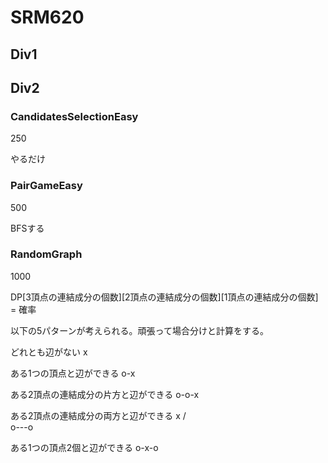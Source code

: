 # SRM620

## Div1

## Div2

### CandidatesSelectionEasy
250

やるだけ


### PairGameEasy
500

BFSする

### RandomGraph
1000

DP\[3頂点の連結成分の個数]\[2頂点の連結成分の個数]\[1頂点の連結成分の個数] = 確率

以下の5パターンが考えられる。頑張って場合分けと計算をする。

どれとも辺がない
    x

ある1つの頂点と辺ができる
    o-x

ある2頂点の連結成分の片方と辺ができる
    o-o-x

ある2頂点の連結成分の両方と辺ができる
      x
     / \
    o---o

ある1つの頂点2個と辺ができる
    o-x-o
